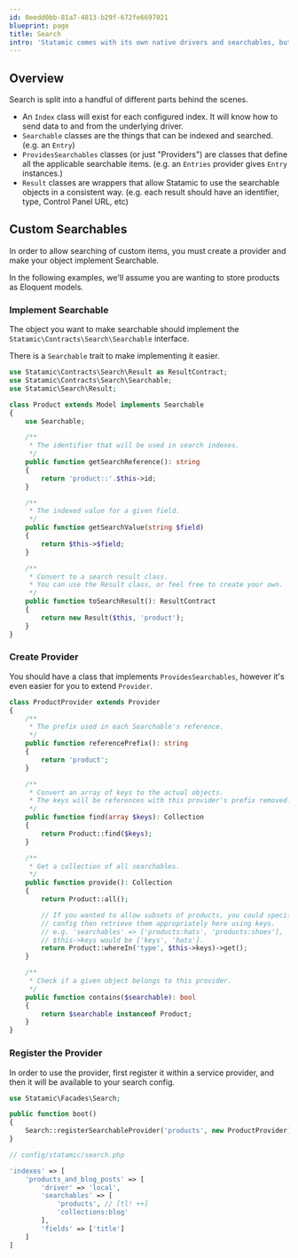 ```yaml
---
id: 0eedd0bb-81a7-4813-b29f-672fe6697021
blueprint: page
title: Search
intro: 'Statamic comes with its own native drivers and searchables, but you may add your own.'
---
```


## Overview

Search is split into a handful of different parts behind the scenes.

- An `Index` class will exist for each configured index. It will know how to send data to and from the underlying driver.
- `Searchable` classes are the things that can be indexed and searched. (e.g. an `Entry`)
- `ProvidesSearchables` classes (or just "Providers") are classes that define all the applicable searchable items. (e.g. an `Entries` provider gives `Entry` instances.)
- `Result` classes are wrappers that allow Statamic to use the searchable objects in a consistent way. (e.g. each result should have an identifier, type, Control Panel URL, etc)


## Custom Searchables

In order to allow searching of custom items, you must create a provider and make your object implement Searchable.

In the following examples, we'll assume you are wanting to store products as Eloquent models.

### Implement Searchable

The object you want to make searchable should implement the `Statamic\Contracts\Search\Searchable` interface.

There is a `Searchable` trait to make implementing it easier.

```php
use Statamic\Contracts\Search\Result as ResultContract;
use Statamic\Contracts\Search\Searchable;
use Statamic\Search\Result;

class Product extends Model implements Searchable
{
    use Searchable;

    /**
     * The identifier that will be used in search indexes.
     */
    public function getSearchReference(): string
    {
        return 'product::'.$this->id;
    }

    /**
     * The indexed value for a given field.
     */
    public function getSearchValue(string $field)
    {
        return $this->$field;
    }

    /**
     * Convert to a search result class.
     * You can use the Result class, or feel free to create your own.
     */
    public function toSearchResult(): ResultContract
    {
        return new Result($this, 'product');
    }
}
```

### Create Provider

You should have a class that implements `ProvidesSearchables`, however it's even easier for you to extend `Provider`.

```php
class ProductProvider extends Provider
{
    /**
     * The prefix used in each Searchable's reference.
     */
    public function referencePrefix(): string
    {
        return 'product';
    }

    /**
     * Convert an array of keys to the actual objects.
     * The keys will be references with this provider's prefix removed.
     */
    public function find(array $keys): Collection
    {
        return Product::find($keys);
    }

    /**
     * Get a collection of all searchables.
     */
    public function provide(): Collection
    {
        return Product::all();

        // If you wanted to allow subsets of products, you could specify them in your
        // config then retrieve them appropriately here using keys.
        // e.g. 'searchables' => ['products:hats', 'products:shoes'],
        // $this->keys would be ['keys', 'hats'].
        return Product::whereIn('type', $this->keys)->get();
    }

    /**
     * Check if a given object belongs to this provider.
     */
    public function contains($searchable): bool
    {
        return $searchable instanceof Product;
    }
}
```

### Register the Provider

In order to use the provider, first register it within a service provider, and then it will be available to your search config.

```php
use Statamic\Facades\Search;

public function boot()
{
    Search::registerSearchableProvider('products', new ProductProvider);
}
```

```php
// config/statamic/search.php

'indexes' => [
    'products_and_blog_posts' => [
        'driver' => 'local',
        'searchables' => [
            'products', // [tl! ++]
            'collections:blog'
        ],
        'fields' => ['title']
    ]
]
```
